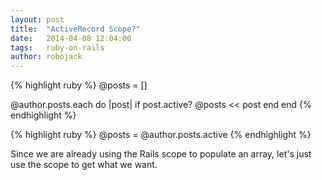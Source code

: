 ```yaml
---
layout: post
title:  "ActiveRecord Scope?"
date:   2014-04-08 12:04:00
tags:   ruby-on-rails
author: robojack
---
```



{% highlight ruby %}
@posts = []
  
@author.posts.each do |post|
  if post.active?
    @posts << post
  end
end
{% endhighlight %}

{% highlight ruby %}
@posts = @author.posts.active
{% endhighlight %}

Since we are already using the Rails scope to populate an array, let's just use the scope to get what we want.